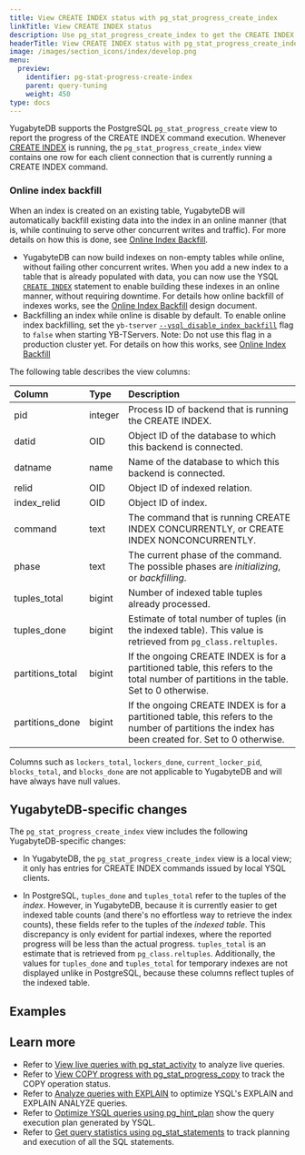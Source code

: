 ```yaml
---
title: View CREATE INDEX status with pg_stat_progress_create_index
linkTitle: View CREATE INDEX status
description: Use pg_stat_progress_create_index to get the CREATE INDEX command status, including the status of an ongoing concurrent index backfill, and the index build's progress reports.
headerTitle: View CREATE INDEX status with pg_stat_progress_create_index
image: /images/section_icons/index/develop.png
menu:
  preview:
    identifier: pg-stat-progress-create-index
    parent: query-tuning
    weight: 450
type: docs
---
```


YugabyteDB supports the PostgreSQL `pg_stat_progress_create` view to report the progress of the CREATE INDEX command execution. Whenever [CREATE INDEX](../../../api/ysql/the-sql-language/statements/ddl_create_index/) is running, the `pg_stat_progress_create_index` view contains one row for each client connection that is currently running a CREATE INDEX command.

### Online index backfill

When an index is created on an existing table, YugabyteDB will automatically backfill existing data into the index in an online manner (that is, while continuing to serve other concurrent writes and traffic). For more details on how this is done, see [Online Index Backfill](https://github.com/yugabyte/yugabyte-db/blob/master/architecture/design/online-index-backfill.md).

* YugabyteDB can now build indexes on non-empty tables while online, without failing other concurrent writes. When you add a new index to a table that is already populated with data, you can now use the YSQL [`CREATE INDEX`](../../../api/ysql/the-sql-language/statements/ddl_create_index/#semantics) statement to enable building these indexes in an online manner, without requiring downtime. For details how online backfill of indexes works, see the [Online Index Backfill](https://github.com/yugabyte/yugabyte-db/blob/master/architecture/design/online-index-backfill.md) design document.
* Backfilling an index while online is disable by default. To enable online index backfilling, set the `yb-tserver` [`--ysql_disable_index_backfill`](../../../reference/configuration/yb-tserver/#ysql-disable-index-backfill) flag to `false` when starting YB-TServers. Note: Do not use this flag in a production cluster yet. For details on how this works, see [Online Index Backfill](https://github.com/yugabyte/yugabyte-db/blob/master/architecture/design/online-index-backfill.md)

The following table describes the view columns:

| Column | Type | Description |
| :----- | :--- | :---------- |
| pid | integer | Process ID of backend that is running the CREATE INDEX. |
| datid | OID | Object ID of the database to which this backend is connected. |
| datname | name | Name of the database to which this backend is connected. |
| relid | OID | Object ID of indexed relation.|
| index_relid | OID | Object ID of index. |
| command | text | The command that is running CREATE INDEX CONCURRENTLY, or CREATE INDEX NONCONCURRENTLY. |
| phase | text | The current phase of the command. The possible phases are _initializing_, or _backfilling_. |
| tuples_total | bigint | Number of indexed table tuples already processed. |
| tuples_done | bigint | Estimate of total number of tuples (in the indexed table). This value is retrieved from `pg_class.reltuples`. |
| partitions_total | bigint | If the ongoing CREATE INDEX is for a partitioned table, this refers to the total number of partitions in the table. Set to 0 otherwise. |
| partitions_done | bigint | If the ongoing CREATE INDEX is for a partitioned table, this refers to the number of partitions the index has been created for. Set to 0 otherwise. |

Columns such as `lockers_total`, `lockers_done`, `current_locker_pid`, `blocks_total`, and `blocks_done` are not applicable to YugabyteDB and will have always have null values.

## YugabyteDB-specific changes

The `pg_stat_progress_create_index` view includes the following YugabyteDB-specific changes:

* In YugabyteDB, the `pg_stat_progress_create_index` view is a local view; it only has entries for CREATE INDEX commands issued by local YSQL clients.

* In PostgreSQL, `tuples_done` and `tuples_total` refer to the tuples of the _index_. However, in YugabyteDB, because it is currently easier to get indexed table counts (and there's no effortless way to retrieve the index counts), these fields refer to the tuples of the _indexed table_. This discrepancy is only evident for partial indexes, where the reported progress will be less than the actual progress. `tuples_total` is an estimate that is retrieved from `pg_class.reltuples`.
Additionally, the values for `tuples_done` and `tuples_total` for temporary indexes are not displayed unlike in PostgreSQL, because these columns reflect tuples of the indexed table.

## Examples



## Learn more

* Refer to [View live queries with pg_stat_activity](../pg-stat-activity/) to analyze live queries.
* Refer to [View COPY progress with pg_stat_progress_copy](../pg-stat-progress-copy/) to track the COPY operation status.
* Refer to [Analyze queries with EXPLAIN](../explain-analyze/) to optimize YSQL's EXPLAIN and EXPLAIN ANALYZE queries.
* Refer to [Optimize YSQL queries using pg_hint_plan](../pg-hint-plan/) show the query execution plan generated by YSQL.
* Refer to [Get query statistics using pg_stat_statements](../pg-stat-statements/) to track planning and execution of all the SQL statements.

